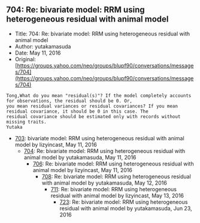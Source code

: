 ## 704: Re: bivariate model: RRM using heterogeneous residual with animal model

- Title: 704: Re: bivariate model: RRM using heterogeneous residual with animal model
- Author: yutakamasuda
- Date: May 11, 2016
- Original: [https://groups.yahoo.com/neo/groups/blupf90/conversations/messages/704](https://groups.yahoo.com/neo/groups/blupf90/conversations/messages/704)

```
Tong,What do you mean "residual(s)"? If the model completely accounts for observations, the residual should be 0. Or,
you mean residual variances or residual covariances? If you mean residual covariance, it should be 0 in this case. The
residual covariance should be estimated only with records without missing traits.
Yutaka
```

- [703](0703.md): bivariate model: RRM using heterogeneous residual with animal model by lizyincast, May 11, 2016
    - [704](0704.md): Re: bivariate model: RRM using heterogeneous residual with animal model by yutakamasuda, May 11, 2016
        - [706](0706.md): Re: bivariate model: RRM using heterogeneous residual with animal model by lizyincast, May 11, 2016
            - [708](0708.md): Re: bivariate model: RRM using heterogeneous residual with animal model by yutakamasuda, May 12, 2016
                - [711](0711.md): Re: bivariate model: RRM using heterogeneous residual with animal model by lizyincast, May 13, 2016
                    - [723](0723.md): Re: bivariate model: RRM using heterogeneous residual with animal model by yutakamasuda, Jun 23, 2016
